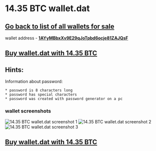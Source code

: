 # 14.35 BTC wallet.dat

## [Go back to list of all wallets for sale ](https://mady2030.github.io/walletBTC/)

wallet address - **[1AYyMBbxXv9E29qJoTpbd6ocje81ZAJQsF](https://www.blockchain.com/btc/address/1AYyMBbxXv9E29qJoTpbd6ocje81ZAJQsF)**

## [Buy wallet.dat with 14.35 BTC](https://satoshidisk.com/pay/CBYYOZ)

## Hints:
Information about password: 
```
* password is 8 characters long
* password has special characters
* password was created with password generator on a pc
```


### wallet screenshots
![14.35 BTC wallet.dat screenshot 1](https://i.imgur.com/zUfQBqG.png)
![14.35 BTC wallet.dat screenshot 2](https://i.imgur.com/BQ21CUB.png)
![14.35 BTC wallet.dat screenshot 3](https://i.imgur.com/ew6dRHN.png)

## [Buy wallet.dat with 14.35 BTC](https://satoshidisk.com/pay/CBYYOZ)